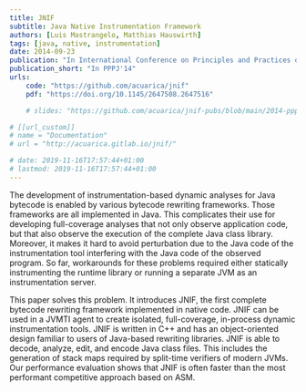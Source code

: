```yaml
---
title: JNIF
subtitle: Java Native Instrumentation Framework
authors: [Luis Mastrangelo, Matthias Hauswirth]
tags: [java, native, instrumentation]
date: 2014-09-23
publication: "In International Conference on Principles and Practices of Programming on the Java platform: Virtual machines, Languages, and Tools (PPPJ'14), IEEE"
publication_short: "In PPPJ'14"
urls:
    code: "https://github.com/acuarica/jnif"
    pdf: "https://doi.org/10.1145/2647508.2647516"

    # slides: "https://github.com/acuarica/jnif-pubs/blob/main/2014-pppj-slides/2014-pppj-slides.pdf"

# [[url_custom]]
# name = "Documentation"
# url = "http://acuarica.gitlab.io/jnif/"

# date: 2019-11-16T17:57:44+01:00
# lastmod: 2019-11-16T17:57:44+01:00
---
```


The development of instrumentation-based dynamic analyses for Java bytecode is enabled by various bytecode rewriting frameworks.
Those frameworks are all implemented in Java.
This complicates their use for developing full-coverage analyses that not only observe application code,
but that also observe the execution of the complete Java class library.
Moreover, it makes it hard to avoid perturbation due to the Java code of the instrumentation tool interfering with the Java code of the observed program.
So far, workarounds for these problems required either statically instrumenting the runtime library or running a separate JVM as an instrumentation server.

This paper solves this problem.
It introduces JNIF, the first complete bytecode rewriting framework implemented in native code.
JNIF can be used in a JVMTI agent to create isolated, full-coverage, in-process dynamic instrumentation tools.
JNIF is written in C++ and has an object-oriented design familiar to users of Java-based rewriting libraries.
JNIF is able to decode, analyze, edit, and encode Java class files.
This includes the generation of stack maps required by split-time verifiers of modern JVMs.
Our performance evaluation shows that JNIF is often faster than the most performant competitive approach based on ASM.
